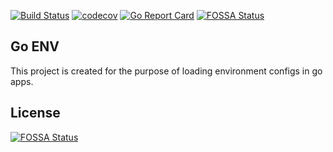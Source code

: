 [![Build Status](https://travis-ci.org/theecodedragon/go-env.svg?branch=master)](https://travis-ci.org/theecodedragon/go-env)
[![codecov](https://codecov.io/gh/theecodedragon/go-env/branch/master/graph/badge.svg)](https://codecov.io/gh/TechnionYP5777/project-name)
[![Go Report Card](https://goreportcard.com/badge/github.com/theecodedragon/go-env)](https://goreportcard.com/report/github.com/theecodedragon/go-env)
[![FOSSA Status](https://app.fossa.io/api/projects/git%2Bgithub.com%2Fshaurya-xyz%2Fgo-env.svg?type=shield)](https://app.fossa.io/projects/git%2Bgithub.com%2Fshaurya-xyz%2Fgo-env?ref=badge_shield)
## Go ENV


This project is created for the purpose of loading environment configs in go apps.



## License
[![FOSSA Status](https://app.fossa.io/api/projects/git%2Bgithub.com%2Fshaurya-xyz%2Fgo-env.svg?type=large)](https://app.fossa.io/projects/git%2Bgithub.com%2Fshaurya-xyz%2Fgo-env?ref=badge_large)
